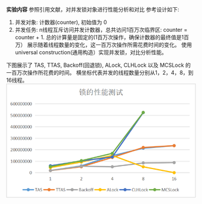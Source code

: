 **实验内容**
参照引用文献，对并发锁对象进行性能分析和对比
参考设计如下:
1. 并发对象: 计数器(counter), 初始值为 0
2. 并发任务: n线程互斥访问并发计数器，总共访问1百万次临界区: counter = counter + 1.
总的计算量是固定的(1百万次操作，确保计数器的最终值是1百万）
展示随着线程数量的变化，这一百万次操作所需花费时间的变化。
使用 universal construction(通用构造）实现并发锁，对比分析性能。

下图展示了 TAS, TTAS, Backoff(回退锁), ALock, CLHLock 以及 MCSLock 的一百万次操作所花费的时间。
横坐标代表并发的线程数量分别从1，2，4，8，到16线程。
![result](https://github.com/Fi-tang/Concurrent_data_structure_and_multicore_programming_lab/blob/LockTest/result.png)
